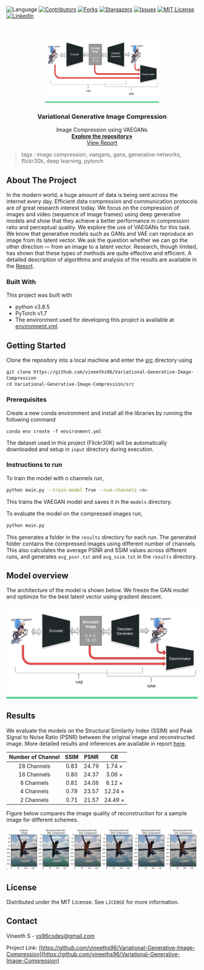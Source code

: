  ![Language](https://img.shields.io/badge/language-python--3.8.5-blue) [![Contributors][contributors-shield]][contributors-url] [![Forks][forks-shield]][forks-url] [![Stargazers][stars-shield]][stars-url] [![Issues][issues-shield]][issues-url] [![MIT License][license-shield]][license-url] [![LinkedIn][linkedin-shield]][linkedin-url]

<!-- PROJECT LOGO -->
<br />

<p align="center">
  <a href="https://github.com/vineeths96/Variational-Generative-Image-Compression">
    <img src="docs/readme/vaegan.jpg" alt="Logo" width="300" height="175">
  </a>
  <h3 align="center">Variational Generative Image Compression</h3>
  <p align="center">
    Image Compression using VAEGANs
    <br />
    <a href=https://github.com/vineeths96/Variational-Generative-Image-Compression><strong>Explore the repository»</strong></a>
    <br />
    <a href=https://github.com/vineeths96/Variational-Generative-Image-Compression/blob/master/docs/report.pdf>View Report</a>
  </p>

</p>

> tags : image compression, vaegans, gans, generative networks, flickr30k, deep learning, pytorch 



<!-- ABOUT THE PROJECT -->

## About The Project

In the modern world, a huge amount of data is being sent across the internet every day. Efficient data compression and communication protocols are of great research interest today. We focus on the compression of images and video (sequence of image frames) using deep generative models and show
that they achieve a better performance in compression ratio and perceptual quality. We explore the use of VAEGANs for this task. We know that generative models such as GANs and VAE can reproduce an image from its latent vector. We ask the question whether we can go the other direction — from an image to a latent vector. Research, though limited, has shown that these types of methods are quite effective and efficient. A detailed description of algorithms and analysis of the results are available in the [Report](./docs/report.pdf).



### Built With
This project was built with 

* python v3.8.5
* PyTorch v1.7
* The environment used for developing this project is available at [environment.yml](environment.yml).



<!-- GETTING STARTED -->

## Getting Started

Clone the repository into a local machine and enter the [src](src) directory using

```shell
git clone https://github.com/vineeths96/Variational-Generative-Image-Compression
cd Variational-Generative-Image-Compression/src
```

### Prerequisites

Create a new conda environment and install all the libraries by running the following command

```shell
conda env create -f environment.yml
```

The dataset used in this project (Flickr30K) will be automatically downloaded and setup in `input` directory during execution.

### Instructions to run

To train the model with *n* channels run,

```sh
python main.py --train-model True --num-channels <n> 
```

This trains the VAEGAN model and saves it in the `models` directory.

To evaluate the model on the compressed images run,

```sh
python main.py 
```

This generates a folder in the `results` directory for each run. The generated folder contains the compressed images using different number of channels. This also calculates the average PSNR and SSIM values across different runs, and generates `avg_psnr.txt` and `avg_ssim.txt` in the `results` directory.



## Model overview

The architecture of the model is shown below. We freeze the GAN model and optimize for the best latent vector using gradient descent.

![Transformer](./docs/readme/model.jpg)



<!-- RESULTS -->

## Results

We evaluate the models on the Structural Similarity Index (SSIM) and Peak Signal to Noise Ratio (PSNR) between the original image and reconstructed image. More detailed results and inferences are available in report [here](./docs/report.pdf).

| Number of Channel | SSIM | PSNR | CR |
| :------------------------------------------: | :-----------------: | :------------------------------------------: | :------------------------------------------: |
| 28 Channels | 0.83 | 24.79 | 1.74 × |
| 16 Channels | 0.80 | 24.37 | 3.06 × |
| 8 Channels | 0.81 | 24.06 |  6.12 ×  |
| 4 Channels | 0.79 | 23.57 |  12.24 ×  |
|     2 Channels     | 0.71 | 21.57 | 24.49 × |

Figure below compares the image quality of reconstruction for a sample image for different schemes.

![Transformer](./docs/readme/results.jpg)

<!-- LICENSE -->

## License

Distributed under the MIT License. See `LICENSE` for more information.



<!-- CONTACT -->
## Contact

Vineeth S - vs96codes@gmail.com

Project Link: [https://github.com/vineeths96/Variational-Generative-Image-Compression](https://github.com/vineeths96/Variational-Generative-Image-Compression)






<!-- MARKDOWN LINKS & IMAGES -->
<!-- https://www.markdownguide.org/basic-syntax/#reference-style-links -->

[contributors-shield]: https://img.shields.io/github/contributors/vineeths96/Variational-Generative-Image-Compression.svg?style=flat-square
[contributors-url]: https://github.com/vineeths96/Variational-Generative-Image-Compression/graphs/contributors
[forks-shield]: https://img.shields.io/github/forks/vineeths96/Variational-Generative-Image-Compression.svg?style=flat-square
[forks-url]: https://github.com/vineeths96/Variational-Generative-Image-Compression/network/members
[stars-shield]: https://img.shields.io/github/stars/vineeths96/Variational-Generative-Image-Compression.svg?style=flat-square
[stars-url]: https://github.com/vineeths96/Variational-Generative-Image-Compression/stargazers
[issues-shield]: https://img.shields.io/github/issues/vineeths96/Variational-Generative-Image-Compression.svg?style=flat-square
[issues-url]: https://github.com/vineeths96/Variational-Generative-Image-Compression/issues
[license-shield]: https://img.shields.io/badge/License-MIT-yellow.svg
[license-url]: https://github.com/vineeths96/Variational-Generative-Image-Compression/blob/master/LICENSE
[linkedin-shield]: https://img.shields.io/badge/-LinkedIn-black.svg?style=flat-square&logo=linkedin&colorB=555
[linkedin-url]: https://linkedin.com/in/vineeths


